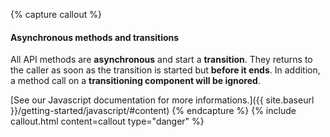{% capture callout %}
#### Asynchronous methods and transitions

All API methods are **asynchronous** and start a **transition**. They returns to the caller as soon as the transition is started but **before it ends**. In addition, a method call on a **transitioning component will be ignored**.

[See our Javascript documentation for more informations.]({{ site.baseurl }}/getting-started/javascript/#content)
{% endcapture %}
{% include callout.html content=callout type="danger" %}